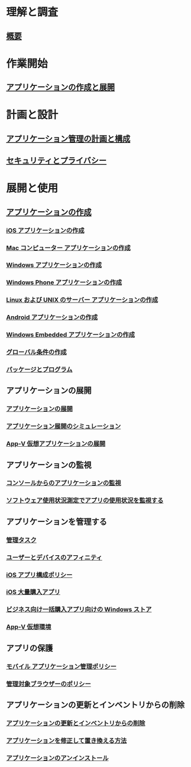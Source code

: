 # 理解と調査
## [概要](understand/introduction-to-application-management.md)

# 作業開始
## [アプリケーションの作成と展開](get-started/create-and-deploy-an-application.md)

# 計画と設計
## [アプリケーション管理の計画と構成](plan-design/plan-for-and-configure-application-management.md)
## [セキュリティとプライバシー](plan-design/security-and-privacy-for-application-management.md)

# 展開と使用

## [アプリケーションの作成](deploy-use/create-applications.md)
### [iOS アプリケーションの作成](get-started/creating-ios-applications.md)
### [Mac コンピューター アプリケーションの作成](get-started/creating-mac-computer-applications.md)
### [Windows アプリケーションの作成](get-started/creating-windows-applications.md)
### [Windows Phone アプリケーションの作成](get-started/creating-windows-phone-applications.md)
### [Linux および UNIX のサーバー アプリケーションの作成](get-started/creating-linux-and-unix-server-applications.md)
### [Android アプリケーションの作成](get-started/creating-android-applications.md)
### [Windows Embedded アプリケーションの作成](get-started/creating-windows-embedded-applications.md)
### [グローバル条件の作成](deploy-use/create-global-conditions.md)
### [パッケージとプログラム](deploy-use/packages-and-programs.md)

## アプリケーションの展開
### [アプリケーションの展開](deploy-use/deploy-applications.md)
### [アプリケーション展開のシミュレーション](deploy-use/simulate-application-deployments.md)
### [App-V 仮想アプリケーションの展開](get-started/deploying-app-v-virtual-applications.md)

## アプリケーションの監視
### [コンソールからのアプリケーションの監視](deploy-use/monitor-applications-from-the-console.md)
### [ソフトウェア使用状況測定でアプリの使用状況を監視する](deploy-use/monitor-app-usage-with-software-metering.md)

## アプリケーションを管理する
### [管理タスク](deploy-use/management-tasks-applications.md)
### [ユーザーとデバイスのアフィニティ](deploy-use/link-users-and-devices-with-user-device-affinity.md)
### [iOS アプリ構成ポリシー](deploy-use/configure-ios-apps-with-app-configuration-policies.md)
### [iOS 大量購入アプリ](deploy-use/manage-volume-purchased-ios-apps.md)
### [ビジネス向け一括購入アプリ向けの Windows ストア](deploy-use/manage-apps-from-the-windows-store-for-business.md)
### [App-V 仮想環境](deploy-use/create-app-v-virtual-environments.md)

## アプリの保護
### [モバイル アプリケーション管理ポリシー](deploy-use/protect-apps-using-mam-policies.md)
### [管理対象ブラウザーのポリシー](deploy-use/manage-internet-access-using-managed-browser-policies.md)

## アプリケーションの更新とインベントリからの削除
### [アプリケーションの更新とインベントリからの削除](deploy-use/update-and-retire-applications.md)
### [アプリケーションを修正して置き換える方法](deploy-use/revise-and-supersede-applications.md)
### [アプリケーションのアンインストール](deploy-use/uninstall-applications.md)


<!--HONumber=Dec16_HO3-->


